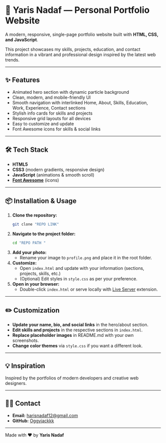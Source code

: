 # 🌟 Yaris Nadaf — Personal Portfolio Website

A modern, responsive, single-page portfolio website built with **HTML, CSS, and JavaScript**.

This project showcases my skills, projects, education, and contact information in a vibrant and professional design inspired by the latest web trends.


---

## ✨ Features

- Animated hero section with dynamic particle background
- Clean, modern, and mobile-friendly UI
- Smooth navigation with interlinked Home, About, Skills, Education, Work, Experience, Contact sections
- Stylish info cards for skills and projects
- Responsive grid layouts for all devices
- Easy to customize and update
- Font Awesome icons for skills & social links

---

## 🛠️ Tech Stack

- **HTML5**
- **CSS3** (modern gradients, responsive design)
- **JavaScript** (animations & smooth scroll)
- [**Font Awesome**](https://fontawesome.com/) (icons)

---

## 📦 Installation & Usage

1. **Clone the repository:**
    ```bash
    git clone "REPO LINK"
    ```
2. **Navigate to the project folder:**
    ```bash
    cd "REPO PATH "
    ```
3. **Add your photo:**
    - Rename your image to `profile.png` and place it in the root folder.
4. **Customize:**
    - Open `index.html` and update with your information (sections, projects, skills, etc.)
    - (Optional) Edit styles in `style.css` as per your preference.
5. **Open in your browser:**
    - Double-click `index.html` or serve locally with [Live Server](https://marketplace.visualstudio.com/items?itemName=ritwickdey.LiveServer) extension.

---

## ✏️ Customization

- **Update your name, bio, and social links** in the hero/about section.
- **Edit skills and projects** in the respective sections in `index.html`.
- **Replace placeholder images** in README.md with your own screenshots.
- **Change color themes** via `style.css` if you want a different look.

---

## 💡 Inspiration

Inspired by the portfolios of modern developers and creative web designers.

---

## 🙋‍♂️ Contact

- **Email:** [harisnadaf12@gmail.com](mailto:harisnadaf12@gmail.com)
- **GitHub:** [Oggyjackkk](https://github.com/YarisHaris)



---

Made with ❤️ by **Yaris Nadaf**

